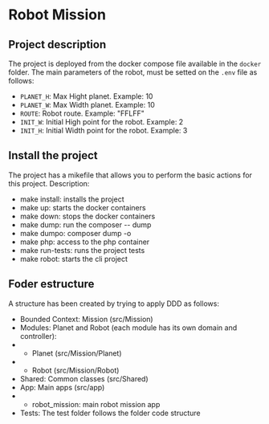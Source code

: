 # Robot Mission

## Project description
The project is deployed from the docker compose file available in the `docker` folder.
The main parameters of the robot, must be setted on the `.env` file as follows:
- `PLANET_H`: Max Hight planet. Example: 10
- `PLANET_W`: Max Width planet. Example: 10
- `ROUTE`: Robot route. Example: "FFLFF"
- `INIT_W`: Initial High point for the robot. Example: 2
- `INIT_H`: Initial Width point for the robot. Example: 3

## Install the project
The project has a mikefile that allows you to perform the basic actions for this project. Description:
- make install: installs the project
- make up: starts the docker containers
- make down: stops the docker containers
- make dump: run the composer -- dump
- make dumpo: composer dump -o
- make php: access to the php container
- make run-tests: runs the project tests
- make robot: starts the cli project

## Foder estructure
A structure has been created by trying to apply DDD as follows:
- Bounded Context: Mission (src/Mission)
 - Modules: Planet and Robot (each module has its own domain and controller):
- - Planet (src/Mission/Planet)
-  - Robot (src/Mission/Robot)
- Shared: Common classes (src/Shared)
- App: Main apps (src/app)
- - robot_mission: main robot mission app
- Tests: The test folder follows the folder code structure